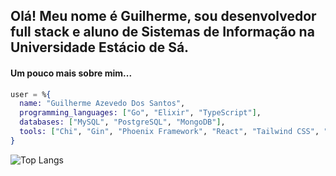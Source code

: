 ## Olá! Meu nome é Guilherme, sou desenvolvedor full stack e aluno de Sistemas de Informação na Universidade Estácio de Sá.

#### Um pouco mais sobre mim...
```elixir
user = %{
  name: "Guilherme Azevedo Dos Santos",
  programming_languages: ["Go", "Elixir", "TypeScript"],
  databases: ["MySQL", "PostgreSQL", "MongoDB"],
  tools: ["Chi", "Gin", "Phoenix Framework", "React", "Tailwind CSS", "Docker", "Git", "GitHub"]
}
```

![Top Langs](https://github-readme-stats.vercel.app/api/top-langs/?username=azevedoguigo&theme=tokyonight&layout=compact)
<!---
azevedoguigo/azevedoguigo is a ✨ special ✨ repository because its `README.md` (this file) appears on your GitHub profile.
You can click the Preview link to take a look at your changes.
--->
